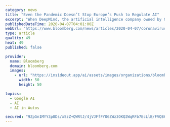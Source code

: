 ```yaml
---
category: news
title: "Even the Pandemic Doesn’t Stop Europe’s Push to Regulate AI"
excerpt: "When DeepMind, the artificial intelligence company owned by Google parent Alphabet Inc., released its predictions about some of the building blocks of the virus that causes Covid-19 in early March, it gave medical researchers a small but potentially important clue that could help them develop a vaccine and treatments for the respiratory illness."
publishedDateTime: 2020-04-07T04:01:00Z
webUrl: "https://www.bloomberg.com/news/articles/2020-04-07/coronavirus-isn-t-stopping-europe-s-push-to-regulate-ai"
type: article
quality: 49
heat: 49
published: false

provider:
  name: Bloomberg
  domain: bloomberg.com
  images:
    - url: "https://insideout.app/ai/assets/images/organizations/bloomberg.com-50x50.jpg"
      width: 50
      height: 50

topics:
  - Google AI
  - AI
  - AI in Autos

secured: "9ZpGn1MYY3p8Ds/xSzZ+QWRtJ/4jVJFfFYO6ZWz3OKQ2WqRFb7EcLlB/FVQB66/aoraFJi2uhRs9UH+K+MCxJ/jIQMbfY8/+j6x3E08TMyr3VfyMHqqrwKJLXQPj2hLCaJ9DcPg4V+ZUM08WEekoLZSd74X49jsu6SYBbG355AWoEDMp38K0u3bpUMcnuHz3ljWQ2BzIQ5wqDzz6w40qS2u7M6MVqR+PXzzi7BEahimbeB0hHO7mgnScu+A/hCQ4TcCD81y8FCFvkdnkuo2MohNUnTOPKaX6IWZnwW5htpx5R+KAzP6LBSiuXWLaA4bL;ToP5+Ox7wmX+KW6mO807ZA=="
---
```


